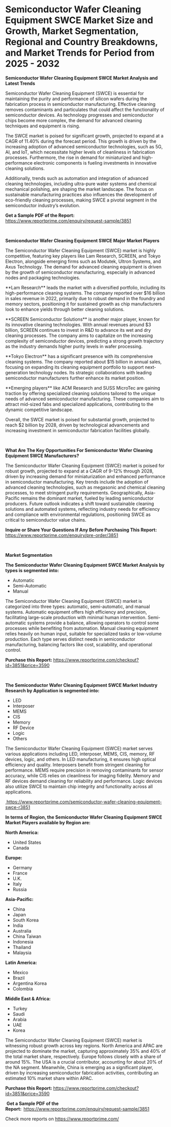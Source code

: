 <p><h1>Semiconductor Wafer Cleaning Equipment SWCE Market Size and Growth, Market Segmentation, Regional and Country Breakdowns, and Market Trends for Period from 2025 -  2032</h1></p><p><strong>Semiconductor Wafer Cleaning Equipment SWCE Market Analysis and Latest Trends</strong></p>
<p><p>Semiconductor Wafer Cleaning Equipment (SWCE) is essential for maintaining the purity and performance of silicon wafers during the fabrication process in semiconductor manufacturing. Effective cleaning removes contaminants and particulates that could affect the functionality of semiconductor devices. As technology progresses and semiconductor chips become more complex, the demand for advanced cleaning techniques and equipment is rising.</p><p>The SWCE market is poised for significant growth, projected to expand at a CAGR of 11.40% during the forecast period. This growth is driven by the increasing adoption of advanced semiconductor technologies, such as 5G, AI, and IoT, which necessitate higher levels of cleanliness in fabrication processes. Furthermore, the rise in demand for miniaturized and high-performance electronic components is fueling investments in innovative cleaning solutions. </p><p>Additionally, trends such as automation and integration of advanced cleaning technologies, including ultra-pure water systems and chemical mechanical polishing, are shaping the market landscape. The focus on sustainable manufacturing practices also influences the development of eco-friendly cleaning processes, making SWCE a pivotal segment in the semiconductor industry’s evolution.</p></p>
<p><strong>Get a Sample PDF of the Report:&nbsp;</strong> <a href="https://www.reportprime.com/enquiry/request-sample/3851?utm_campaign=2205&utm_medium=2&utm_source=Github&utm_content=ia&utm_term=18032025&utm_id=semiconductor-wafer-cleaning-equipment-swce">https://www.reportprime.com/enquiry/request-sample/3851</a></p>
<p>&nbsp;</p>
<p><strong>Semiconductor Wafer Cleaning Equipment SWCE Major Market Players</strong></p>
<p><p>The Semiconductor Wafer Cleaning Equipment (SWCE) market is highly competitive, featuring key players like Lam Research, SCREEN, and Tokyo Electron, alongside emerging firms such as Modutek, Ultron Systems, and Axus Technology. The demand for advanced cleaning equipment is driven by the growth of semiconductor manufacturing, especially in advanced nodes and packaging technologies.</p><p>**Lam Research** leads the market with a diversified portfolio, including its high-performance cleaning systems. The company reported over $16 billion in sales revenue in 2022, primarily due to robust demand in the foundry and memory sectors, positioning it for sustained growth as chip manufacturers look to enhance yields through better cleaning solutions.</p><p>**SCREEN Semiconductor Solutions** is another major player, known for its innovative cleaning technologies. With annual revenues around $3 billion, SCREEN continues to invest in R&D to advance its wet and dry cleaning processes. The company aims to capitalize on the increasing complexity of semiconductor devices, predicting a strong growth trajectory as the industry demands higher purity levels in wafer processing.</p><p>**Tokyo Electron** has a significant presence with its comprehensive cleaning systems. The company reported about $15 billion in annual sales, focusing on expanding its cleaning equipment portfolio to support next-generation technology nodes. Its strategic collaborations with leading semiconductor manufacturers further enhance its market position.</p><p>**Emerging players** like ACM Research and SUSS MicroTec are gaining traction by offering specialized cleaning solutions tailored to the unique needs of advanced semiconductor manufacturing. These companies aim to attract mid-sized fabs and specialized applications, contributing to the dynamic competitive landscape.</p><p>Overall, the SWCE market is poised for substantial growth, projected to reach $2 billion by 2028, driven by technological advancements and increasing investment in semiconductor fabrication facilities globally.</p></p>
<p>&nbsp;</p>
<p><strong>What Are The Key Opportunities For Semiconductor Wafer Cleaning Equipment SWCE Manufacturers?</strong></p>
<p><p>The Semiconductor Wafer Cleaning Equipment (SWCE) market is poised for robust growth, projected to expand at a CAGR of 9-12% through 2028, driven by increasing demand for miniaturization and enhanced performance in semiconductor manufacturing. Key trends include the adoption of advanced cleaning technologies, such as megasonic and chemical cleaning processes, to meet stringent purity requirements. Geographically, Asia-Pacific remains the dominant market, fueled by leading semiconductor producers. Future outlook indicates a shift toward sustainable cleaning solutions and automated systems, reflecting industry needs for efficiency and compliance with environmental regulations, positioning SWCE as critical to semiconductor value chains.</p></p>
<p><strong>Inquire or Share Your Questions If Any Before Purchasing This Report:</strong> <a href="https://www.reportprime.com/enquiry/pre-order/3851?utm_campaign=2205&utm_medium=2&utm_source=Github&utm_content=ia&utm_term=18032025&utm_id=semiconductor-wafer-cleaning-equipment-swce">https://www.reportprime.com/enquiry/pre-order/3851</a></p>
<p>&nbsp;</p>
<p><strong>Market Segmentation</strong></p>
<p><strong>The Semiconductor Wafer Cleaning Equipment SWCE Market Analysis by types is segmented into:</strong></p>
<p><ul><li>Automatic</li><li>Semi-Automatic</li><li>Manual</li></ul></p>
<p><p>The Semiconductor Wafer Cleaning Equipment (SWCE) market is categorized into three types: automatic, semi-automatic, and manual systems. Automatic equipment offers high efficiency and precision, facilitating large-scale production with minimal human intervention. Semi-automatic systems provide a balance, allowing operators to control some processes while benefiting from automation. Manual cleaning equipment relies heavily on human input, suitable for specialized tasks or low-volume production. Each type serves distinct needs in semiconductor manufacturing, balancing factors like cost, scalability, and operational control.</p></p>
<p><strong>Purchase this Report:&nbsp;</strong><a href="https://www.reportprime.com/checkout?id=3851&price=3590&utm_campaign=2205&utm_medium=2&utm_source=Github&utm_content=ia&utm_term=18032025&utm_id=semiconductor-wafer-cleaning-equipment-swce">https://www.reportprime.com/checkout?id=3851&price=3590</a></p>
<p>&nbsp;</p>
<p><strong>The Semiconductor Wafer Cleaning Equipment SWCE Market Industry Research by Application is segmented into:</strong></p>
<p><ul><li>LED</li><li>Interposer</li><li>MEMS</li><li>CIS</li><li>Memory</li><li>RF Device</li><li>Logic</li><li>Others</li></ul></p>
<p><p>The Semiconductor Wafer Cleaning Equipment (SWCE) market serves various applications including LED, interposer, MEMS, CIS, memory, RF devices, logic, and others. In LED manufacturing, it ensures high optical efficiency and quality. Interposers benefit from stringent cleaning for performance. MEMS require precision in removing contaminants for sensor accuracy, while CIS relies on cleanliness for imaging fidelity. Memory and RF devices demand cleaning for reliability and performance. Logic devices also utilize SWCE to maintain chip integrity and functionality across all applications.</p></p>
<p><a href="https://www.reportprime.com/semiconductor-wafer-cleaning-equipment-swce-r3851?utm_campaign=2205&utm_medium=2&utm_source=Github&utm_content=ia&utm_term=18032025&utm_id=semiconductor-wafer-cleaning-equipment-swce">&nbsp;https://www.reportprime.com/semiconductor-wafer-cleaning-equipment-swce-r3851</a></p>
<p><strong>In terms of Region, the Semiconductor Wafer Cleaning Equipment SWCE Market Players available by Region are:</strong></p>
<p>
    <p> <strong> North America: </strong>
        <ul>
            <li>United States</li>
            <li>Canada</li>
        </ul>
        </p> 
    <p> <strong> Europe: </strong>
        <ul>
            <li>Germany</li>
            <li>France</li>
            <li>U.K.</li>
            <li>Italy</li>
            <li>Russia</li>
        </ul>
        </p> 
    <p> <strong> Asia-Pacific: </strong>
        <ul>
            <li>China</li>
            <li>Japan</li>
            <li>South Korea</li>
            <li>India</li>
            <li>Australia</li>
            <li>China Taiwan</li>
            <li>Indonesia</li>
            <li>Thailand</li>
            <li>Malaysia</li>
        </ul>
        </p> 
    <p> <strong> Latin America: </strong>
        <ul>
            <li>Mexico</li>
            <li>Brazil</li>
            <li>Argentina Korea</li>
            <li>Colombia</li>
        </ul>
        </p> 
    <p> <strong> Middle East & Africa: </strong>
        <ul>
            <li>Turkey</li>
            <li>Saudi</li>
            <li>Arabia</li>
            <li>UAE</li>
            <li>Korea</li>
        </ul>
    </p>
    </p>
<p><p>The Semiconductor Wafer Cleaning Equipment (SWCE) market is witnessing robust growth across key regions. North America and APAC are projected to dominate the market, capturing approximately 35% and 40% of the total market share, respectively. Europe follows closely with a share of around 15%. The USA is a crucial contributor, accounting for about 20% of the NA segment. Meanwhile, China is emerging as a significant player, driven by increasing semiconductor fabrication activities, contributing an estimated 10% market share within APAC.</p></p>
<p><strong>Purchase this Report: </strong><a href="https://www.reportprime.com/checkout?id=3851&price=3590&utm_campaign=2205&utm_medium=2&utm_source=Github&utm_content=ia&utm_term=18032025&utm_id=semiconductor-wafer-cleaning-equipment-swce">https://www.reportprime.com/checkout?id=3851&price=3590</a></p>
<p>&nbsp;<strong>Get a Sample PDF of the Report:&nbsp;&nbsp;</strong><a href="https://www.reportprime.com/enquiry/request-sample/3851?utm_campaign=2205&utm_medium=2&utm_source=Github&utm_content=ia&utm_term=18032025&utm_id=semiconductor-wafer-cleaning-equipment-swce">https://www.reportprime.com/enquiry/request-sample/3851</a></p>
<p><strong></strong></p>
<p>Check more reports on <a href="https://www.reportprime.com/?utm_campaign=2205&utm_medium=2&utm_source=Github&utm_content=ia&utm_term=18032025&utm_id=semiconductor-wafer-cleaning-equipment-swce">https://www.reportprime.com/</a></p>
